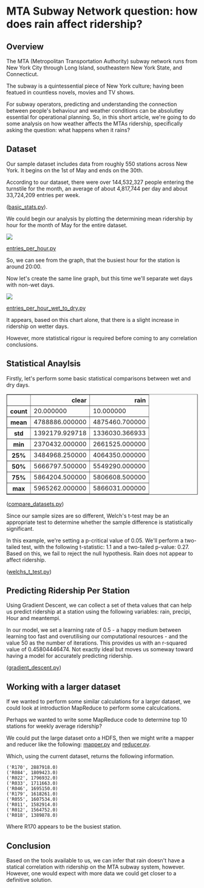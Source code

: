 # MTA Subway Network question: how does rain affect ridership?

## Overview

The MTA (Metropolitan Transportation Authority) subway network runs from New York City through Long Island, southeastern New York State, and Connecticut.

The subway is a quintessential piece of New York culture; having been featued in countless novels, movies and TV shows.

For subway operators, predicting and understanding the connection between people's behaviour and weather conditions can be absolutley essential for operational planning. So, in this short article, we're going to do some analysis on how weather affects the MTAs ridership, specifically asking the question: what happens when it rains?

## Dataset

Our sample dataset includes data from roughly 550 stations across New York. It begins on the 1st of May and ends on the 30th. 

According to our dataset, there were over 144,532,327 people entering the turnstile for the month, an average of about 4,817,744 per day and about 33,724,209 entries per week.

([basic_stats.py](https://github.com/lextoumbourou/study-notes/blob/master/ud359-intro-to-data-science/final_project/basic_stats.py)).

We could begin our analysis by plotting the determining mean ridership by hour for the month of May for the entire dataset.

<img src="https://raw.githubusercontent.com/lextoumbourou/study-notes/master/ud359-intro-to-data-science/final_project/images/mean-entries-per-hour.png"></img>

[entries_per_hour.py](https://github.com/lextoumbourou/study-notes/blob/master/ud359-intro-to-data-science/final_project/entries_per_hour.py)

So, we can see from the graph, that the busiest hour for the station is around 20:00.

Now let's create the same line graph, but this time we'll separate wet days with non-wet days.

<img src="https://raw.githubusercontent.com/lextoumbourou/study-notes/master/ud359-intro-to-data-science/final_project/images/mean-entries-per-hour-wet-vs-dry.png"></img>

[entries_per_hour_wet_to_dry.py](https://github.com/lextoumbourou/study-notes/blob/master/ud359-intro-to-data-science/final_project/entries_per_hour_wet_to_dry.py)

It appears, based on this chart alone, that there is a slight increase in ridership on wetter days.

However, more statistical rigour is required before coming to any correlation conclusions.

## Statistical Anaylsis

Firstly, let's perform some basic statistical comparisons between wet and dry days.

<table border="1" class="dataframe">
  <thead>
    <tr style="text-align: right;">
      <th></th>
      <th>clear</th>
      <th>rain</th>
    </tr>
  </thead>
  <tbody>
    <tr>
      <th>count</th>
      <td>      20.000000</td>
      <td>      10.000000</td>
    </tr>
    <tr>
      <th>mean</th>
      <td> 4788886.000000</td>
      <td> 4875460.700000</td>
    </tr>
    <tr>
      <th>std</th>
      <td> 1392179.929718</td>
      <td> 1336030.366933</td>
    </tr>
    <tr>
      <th>min</th>
      <td> 2370432.000000</td>
      <td> 2661525.000000</td>
    </tr>
    <tr>
      <th>25%</th>
      <td> 3484968.250000</td>
      <td> 4064350.000000</td>
    </tr>
    <tr>
      <th>50%</th>
      <td> 5666797.500000</td>
      <td> 5549290.000000</td>
    </tr>
    <tr>
      <th>75%</th>
      <td> 5864204.500000</td>
      <td> 5806608.500000</td>
    </tr>
    <tr>
      <th>max</th>
      <td> 5965262.000000</td>
      <td> 5866031.000000</td>
    </tr>
  </tbody>
</table> 

([compare_datasets.py](https://github.com/lextoumbourou/study-notes/blob/master/ud359-intro-to-data-science/final_project/compare_datasets.py))

Since our sample sizes are so different, Welch's t-test may be an appropriate test to determine whether the sample difference is statistically significant.

In this example, we're setting a p-critical value of 0.05. We'll perform a two-tailed test, with the following t-statistic: 1.1 and a two-tailed p-value: 0.27. Based on this, we fail to reject the null hypothesis. Rain does not appear to affect ridership.

([welchs_t_test.py](https://github.com/lextoumbourou/study-notes/blob/master/ud359-intro-to-data-science/final_project/welchs_t_test.py))

## Predicting Ridership Per Station

Using Gradient Descent, we can collect a set of theta values that can help us predict ridership at a station using the following variables: rain, precipi, Hour and meantempi.

In our model, we set a learning rate of 0.5 - a happy medium between learning too fast and overutilising our computational resources - and the value 50 as the number of iterations. This provides us with an r-squared value of 0.45804446474. Not exactly ideal but moves us someway toward having a model for accurately predicting ridership.

([gradient_descent.py](https://github.com/lextoumbourou/study-notes/blob/master/ud359-intro-to-data-science/final_project/gradient_descent.py))

## Working with a larger dataset 

If we wanted to perform some similar calculations for a larger dataset, we could look at introduction MapReduce to perform some calculcations. 

Perhaps we wanted to write some MapReduce code to determine top 10 stations for weekly average ridership?

We could put the large dataset onto a HDFS, then we might write a mapper and reducer like the following: [mapper.py](https://github.com/lextoumbourou/study-notes/blob/master/ud359-intro-to-data-science/final_project/mapper.py) and [reducer.py](https://github.com/lextoumbourou/study-notes/blob/master/ud359-intro-to-data-science/final_project/reducer.py).

Which, using the current dataset, returns the following information.

```
('R170', 2887918.0)
('R084', 1809423.0)
('R022', 1796932.0)
('R033', 1711663.0)
('R046', 1695150.0)
('R179', 1618261.0)
('R055', 1607534.0)
('R011', 1582914.0)
('R012', 1564752.0)
('R018', 1389878.0)
```

Where R170 appears to be the busiest station.

## Conclusion

Based on the tools available to us, we can infer that rain doesn't have a statical correlation with ridership on the MTA subway system, however. However, one would expect with more data we could get closer to a definitive solution.
